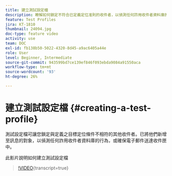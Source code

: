 ```yaml
---
title: 建立測試設定檔
description: 瞭解如何鎖定不符合已定義定位准則的收件者，以偵測任何詐用收件者資料庫的行為，或確保電子郵件送達收件匣中。
feature: Test Profiles
jira: KT-1810
thumbnail: 24094.jpg
doc-type: feature video
activity: use
team: DOC
exl-id: fb138b50-5022-4320-8d45-a9ac6405a44e
role: User
level: Beginner, Intermediate
source-git-commit: 943599bd7ce139ef846f093ebda9084a91550aca
workflow-type: tm+mt
source-wordcount: '93'
ht-degree: 26%

---
```


# 建立測試設定檔 {#creating-a-test-profile}

測試設定檔可讓您鎖定與定義之目標定位條件不相符的其他收件者。已將他們新增至訊息的對象，以偵測任何詐用收件者資料庫的行為，或確保電子郵件送達收件匣中。

此影片說明如何建立測試設定檔

>[!VIDEO](https://video.tv.adobe.com/v/24094?learn=on){transcript=true}

